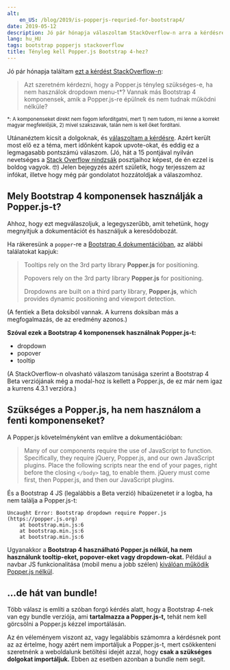 ```yaml
---
alt:
    en_US: /blog/2019/is-popperjs-requried-for-bootstrap4/
date: 2019-05-12
description: Jó pár hónapja válaszoltam StackOverflow-n arra a kérdésre, hogy a Bootstrap 4 mely komponensei használnak Popper.js-t, és utóbbit muszáj-e importálni.
lang: hu_HU
tags: bootstrap popperjs stackoverflow
title: Tényleg kell Popper.js Bootstrap 4-hez?
---
```


Jó pár hónapja találtam [ezt a kérdést StackOverflow-n][q]:

> Azt szeretném kérdezni, hogy a Popper.js tényleg szükséges-e, ha nem használok dropdown menu-t\*? Vannak más Bootstrap 4 komponensek, amik a Popper.js-re épülnek és nem tudnak működni nélküle?

<small>\*: A komponenseket direkt nem fogom lefordítgatni, mert 1) nem tudom, mi lenne a korrekt magyar megfelelőjük, 2) mivel szakszavak, talán nem is kell őket fordítani.</small>

Utánanéztem kicsit a dolgoknak, és [válaszoltam a kérdésre][a]. Azért került most elő ez a téma, mert időnként kapok upvote-okat, és eddig ez a legmagasabb pontszámú válaszom. (Jó, hát a 15 pontjával nyilván nevetséges a [Stack Overflow nindzsák][n] posztjaihoz képest, de én ezzel is boldog vagyok. 🤓) Jelen bejegyzés azért születik, hogy terjesszem az infókat, illetve hogy még pár gondolatot hozzátoldjak a válaszomhoz.

## Mely Bootstrap 4 komponensek használják a Popper.js-t?

Ahhoz, hogy ezt megválaszoljuk, a legegyszerűbb, amit tehetünk, hogy megnyitjuk a dokumentációt és használjuk a keresődobozát.

Ha rákeresünk a `popper`-re a [Bootstrap 4 dokumentációban][d], az alábbi találatokat kapjuk:

> Tooltips rely on the 3rd party library **Popper.js** for positioning.
>
> Popovers rely on the 3rd party library **Popper.js** for positioning.
>
> Dropdowns are built on a third party library, **Popper.js**, which provides dynamic positioning and viewport detection.

(A fentiek a Beta doksiból vannak. A kurrens doksiban más a megfogalmazás, de az eredmény azonos.)

**Szóval ezek a Bootstrap 4 komponensek használnak Popper.js-t:**

-   dropdown
-   popover
-   tooltip

(A StackOverflow-n olvasható válaszom tanúsága szerint a Bootstrap 4 Beta verziójának még a modal-hoz is kellett a Popper.js, de ez már nem igaz a kurrens 4.3.1 verzióra.)

## Szükséges a Popper.js, ha nem használom a fenti komponenseket?

A Popper.js követelményként van említve a dokumentációban:

> Many of our components require the use of JavaScript to function. Specifically, they require jQuery, Popper.js, and our own JavaScript plugins. Place the following scripts near the end of your pages, right before the closing `</body>` tag, to enable them. jQuery must come first, then Popper.js, and then our JavaScript plugins.

És a Bootstrap 4 JS (legalábbis a Beta verzió) hibaüzenetet ír a logba, ha nem találja a Popper.js-t:

```
Uncaught Error: Bootstrap dropdown require Popper.js (https://popper.js.org)
    at bootstrap.min.js:6
    at bootstrap.min.js:6
    at bootstrap.min.js:6
```

Ugyanakkor a **Bootstrap 4 használható Popper.js nélkül, ha nem használunk tooltip-eket, popover-eket vagy dropdown-okat.** Például a navbar JS funkcionalitása (mobil menu a jobb szélen) [kiválóan működik Popper.js nélkül][a].

## ...de hát van bundle!

Több válasz is említi a szóban forgó kérdés alatt, hogy a Bootstrap 4-nek van egy bundle verziója, ami **tartalmazza a Popper.js-t,** tehát nem kell görcsölni a Popper.js kézzel importálásán.

Az én véleményem viszont az, vagy legalábbis számomra a kérdésnek pont az az értelme, hogy azért nem importáljuk a Popper.js-t, mert csökkenteni szeretnénk a weboldalunk betöltési idejét azzal, hogy **csak a szükséges dolgokat importáljuk.** Ebben az esetben azonban a bundle nem segít.

[a]: https://stackoverflow.com/a/46155285/2418224
[d]: https://getbootstrap.com/docs/4.3/getting-started/introduction/
[n]: https://stackoverflow.com/users?tab=Reputation&filter=all
[q]: https://stackoverflow.com/questions/46155017/bootstrap-4-beta-is-popper-js-required/46155285
